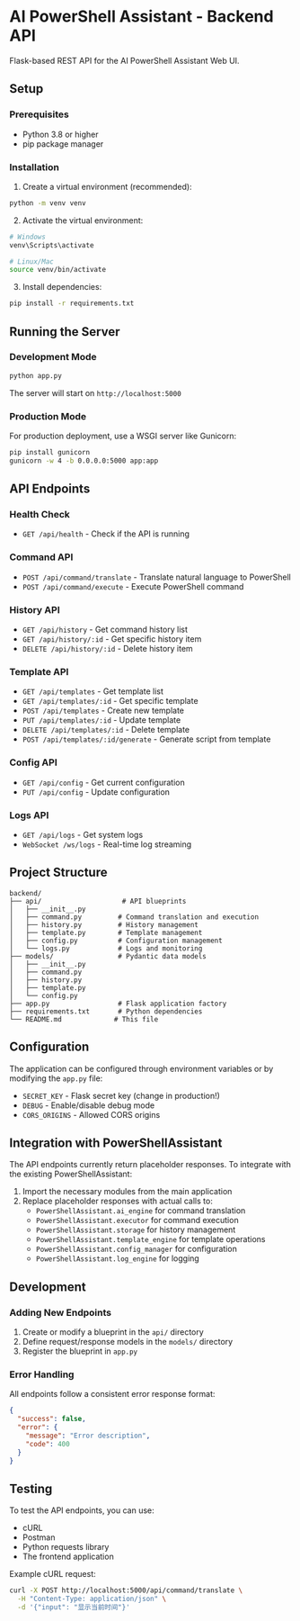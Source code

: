 # AI PowerShell Assistant - Backend API

Flask-based REST API for the AI PowerShell Assistant Web UI.

## Setup

### Prerequisites

- Python 3.8 or higher
- pip package manager

### Installation

1. Create a virtual environment (recommended):
```bash
python -m venv venv
```

2. Activate the virtual environment:
```bash
# Windows
venv\Scripts\activate

# Linux/Mac
source venv/bin/activate
```

3. Install dependencies:
```bash
pip install -r requirements.txt
```

## Running the Server

### Development Mode

```bash
python app.py
```

The server will start on `http://localhost:5000`

### Production Mode

For production deployment, use a WSGI server like Gunicorn:

```bash
pip install gunicorn
gunicorn -w 4 -b 0.0.0.0:5000 app:app
```

## API Endpoints

### Health Check
- `GET /api/health` - Check if the API is running

### Command API
- `POST /api/command/translate` - Translate natural language to PowerShell
- `POST /api/command/execute` - Execute PowerShell command

### History API
- `GET /api/history` - Get command history list
- `GET /api/history/:id` - Get specific history item
- `DELETE /api/history/:id` - Delete history item

### Template API
- `GET /api/templates` - Get template list
- `GET /api/templates/:id` - Get specific template
- `POST /api/templates` - Create new template
- `PUT /api/templates/:id` - Update template
- `DELETE /api/templates/:id` - Delete template
- `POST /api/templates/:id/generate` - Generate script from template

### Config API
- `GET /api/config` - Get current configuration
- `PUT /api/config` - Update configuration

### Logs API
- `GET /api/logs` - Get system logs
- `WebSocket /ws/logs` - Real-time log streaming

## Project Structure

```
backend/
├── api/                    # API blueprints
│   ├── __init__.py
│   ├── command.py         # Command translation and execution
│   ├── history.py         # History management
│   ├── template.py        # Template management
│   ├── config.py          # Configuration management
│   └── logs.py            # Logs and monitoring
├── models/                # Pydantic data models
│   ├── __init__.py
│   ├── command.py
│   ├── history.py
│   ├── template.py
│   └── config.py
├── app.py                 # Flask application factory
├── requirements.txt       # Python dependencies
└── README.md             # This file
```

## Configuration

The application can be configured through environment variables or by modifying the `app.py` file:

- `SECRET_KEY` - Flask secret key (change in production!)
- `DEBUG` - Enable/disable debug mode
- `CORS_ORIGINS` - Allowed CORS origins

## Integration with PowerShellAssistant

The API endpoints currently return placeholder responses. To integrate with the existing PowerShellAssistant:

1. Import the necessary modules from the main application
2. Replace placeholder responses with actual calls to:
   - `PowerShellAssistant.ai_engine` for command translation
   - `PowerShellAssistant.executor` for command execution
   - `PowerShellAssistant.storage` for history management
   - `PowerShellAssistant.template_engine` for template operations
   - `PowerShellAssistant.config_manager` for configuration
   - `PowerShellAssistant.log_engine` for logging

## Development

### Adding New Endpoints

1. Create or modify a blueprint in the `api/` directory
2. Define request/response models in the `models/` directory
3. Register the blueprint in `app.py`

### Error Handling

All endpoints follow a consistent error response format:

```json
{
  "success": false,
  "error": {
    "message": "Error description",
    "code": 400
  }
}
```

## Testing

To test the API endpoints, you can use:

- cURL
- Postman
- Python requests library
- The frontend application

Example cURL request:

```bash
curl -X POST http://localhost:5000/api/command/translate \
  -H "Content-Type: application/json" \
  -d '{"input": "显示当前时间"}'
```
